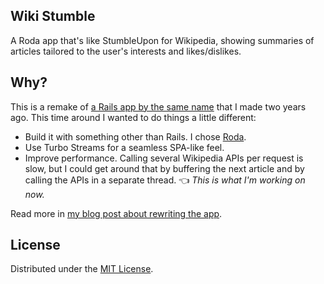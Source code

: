 ## Wiki Stumble

A Roda app that's like StumbleUpon for Wikipedia, showing summaries of articles tailored to the user's interests and likes/dislikes.

## Why?

This is a remake of [a Rails app by the same name](https://github.com/fpsvogel/wikistumble-rails) that I made two years ago. This time around I wanted to do things a little different:

- Build it with something other than Rails. I chose [Roda](https://roda.jeremyevans.net/).
- Use Turbo Streams for a seamless SPA-like feel.
- Improve performance. Calling several Wikipedia APIs per request is slow, but I could get around that by buffering the next article and by calling the APIs in a separate thread. 👈 *This is what I'm working on now.*

Read more in [my blog post about rewriting the app](https://fpsvogel.com/posts/2023/roda-app-with-hotwire-turbo-streams).

## License

Distributed under the [MIT License](https://opensource.org/licenses/MIT).
